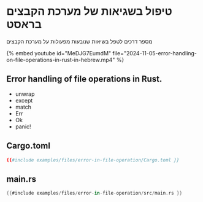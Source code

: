 # טיפול בשגיאות של מערכת הקבצים בראסט

מספר דרכים לטפל בשיאות שנובעות מפעולות על מערכת הקבצים

{% embed youtube id="MeDJG7EumdM" file="2024-11-05-error-handling-on-file-operations-in-rust-in-hebrew.mp4" %}


<div dir="ltr">

## Error handling of file operations in Rust.

- unwrap
- except
- match
- Err
- Ok
- panic!

## Cargo.toml

```toml
{{#include examples/files/error-in-file-operation/Cargo.toml }}
```

## main.rs

```rust
{{#include examples/files/error-in-file-operation/src/main.rs }}
```

</div>

